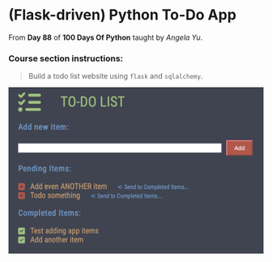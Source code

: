 # (Flask-driven) Python To-Do App

From **Day 88** of **100 Days Of Python** taught by _Angela Yu_.

### Course section instructions:
> Build a todo list website using `flask` and `sqlalchemy`.

![To-Do List Screenshot](https://github.com/rhc-iv/py-todo-list/blob/main/screen01.png)

